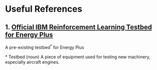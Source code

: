 
# Useful References

## 1. [Official IBM Reinforcement Learning Testbed for Energy Plus](https://github.com/IBM/rl-testbed-for-energyplus)

A pre-existing testbed<sup>*</sup> for Energy Plus

\* Testbed (noun) A piece of equipment used for testing new machinery, especially aircraft engines.
